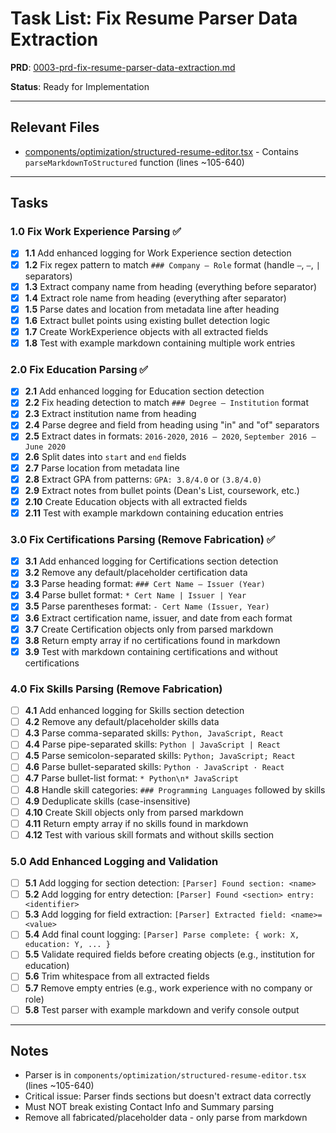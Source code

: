 # Task List: Fix Resume Parser Data Extraction

**PRD**: [0003-prd-fix-resume-parser-data-extraction.md](../prds/0003-prd-fix-resume-parser-data-extraction.md)

**Status**: Ready for Implementation

---

## Relevant Files

- [components/optimization/structured-resume-editor.tsx](../../components/optimization/structured-resume-editor.tsx) - Contains `parseMarkdownToStructured` function (lines ~105-640)

---

## Tasks

### 1.0 Fix Work Experience Parsing ✅
- [x] **1.1** Add enhanced logging for Work Experience section detection
- [x] **1.2** Fix regex pattern to match `### Company — Role` format (handle `—`, `–`, `|` separators)
- [x] **1.3** Extract company name from heading (everything before separator)
- [x] **1.4** Extract role name from heading (everything after separator)
- [x] **1.5** Parse dates and location from metadata line after heading
- [x] **1.6** Extract bullet points using existing bullet detection logic
- [x] **1.7** Create WorkExperience objects with all extracted fields
- [x] **1.8** Test with example markdown containing multiple work entries

### 2.0 Fix Education Parsing ✅
- [x] **2.1** Add enhanced logging for Education section detection
- [x] **2.2** Fix heading detection to match `### Degree — Institution` format
- [x] **2.3** Extract institution name from heading
- [x] **2.4** Parse degree and field from heading using "in" and "of" separators
- [x] **2.5** Extract dates in formats: `2016-2020`, `2016 – 2020`, `September 2016 – June 2020`
- [x] **2.6** Split dates into `start` and `end` fields
- [x] **2.7** Parse location from metadata line
- [x] **2.8** Extract GPA from patterns: `GPA: 3.8/4.0` or `(3.8/4.0)`
- [x] **2.9** Extract notes from bullet points (Dean's List, coursework, etc.)
- [x] **2.10** Create Education objects with all extracted fields
- [x] **2.11** Test with example markdown containing education entries

### 3.0 Fix Certifications Parsing (Remove Fabrication) ✅
- [x] **3.1** Add enhanced logging for Certifications section detection
- [x] **3.2** Remove any default/placeholder certification data
- [x] **3.3** Parse heading format: `### Cert Name — Issuer (Year)`
- [x] **3.4** Parse bullet format: `* Cert Name | Issuer | Year`
- [x] **3.5** Parse parentheses format: `- Cert Name (Issuer, Year)`
- [x] **3.6** Extract certification name, issuer, and date from each format
- [x] **3.7** Create Certification objects only from parsed markdown
- [x] **3.8** Return empty array if no certifications found in markdown
- [x] **3.9** Test with markdown containing certifications and without certifications

### 4.0 Fix Skills Parsing (Remove Fabrication)
- [ ] **4.1** Add enhanced logging for Skills section detection
- [ ] **4.2** Remove any default/placeholder skills data
- [ ] **4.3** Parse comma-separated skills: `Python, JavaScript, React`
- [ ] **4.4** Parse pipe-separated skills: `Python | JavaScript | React`
- [ ] **4.5** Parse semicolon-separated skills: `Python; JavaScript; React`
- [ ] **4.6** Parse bullet-separated skills: `Python · JavaScript · React`
- [ ] **4.7** Parse bullet-list format: `* Python\n* JavaScript`
- [ ] **4.8** Handle skill categories: `### Programming Languages` followed by skills
- [ ] **4.9** Deduplicate skills (case-insensitive)
- [ ] **4.10** Create Skill objects only from parsed markdown
- [ ] **4.11** Return empty array if no skills found in markdown
- [ ] **4.12** Test with various skill formats and without skills section

### 5.0 Add Enhanced Logging and Validation
- [ ] **5.1** Add logging for section detection: `[Parser] Found section: <name>`
- [ ] **5.2** Add logging for entry detection: `[Parser] Found <section> entry: <identifier>`
- [ ] **5.3** Add logging for field extraction: `[Parser] Extracted field: <name>=<value>`
- [ ] **5.4** Add final count logging: `[Parser] Parse complete: { work: X, education: Y, ... }`
- [ ] **5.5** Validate required fields before creating objects (e.g., institution for education)
- [ ] **5.6** Trim whitespace from all extracted fields
- [ ] **5.7** Remove empty entries (e.g., work experience with no company or role)
- [ ] **5.8** Test parser with example markdown and verify console output

---

## Notes

- Parser is in `components/optimization/structured-resume-editor.tsx` (lines ~105-640)
- Critical issue: Parser finds sections but doesn't extract data correctly
- Must NOT break existing Contact Info and Summary parsing
- Remove all fabricated/placeholder data - only parse from markdown
